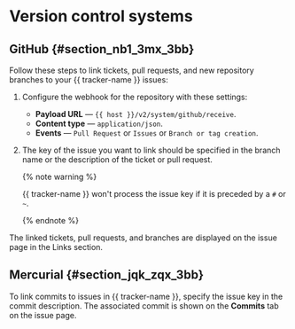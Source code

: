 # Version control systems

## GitHub {#section_nb1_3mx_3bb}

Follow these steps to link tickets, pull requests, and new repository branches to your {{ tracker-name }} issues:

1. Configure the webhook for the repository with these settings:
    - **Payload URL** — `{{ host }}/v2/system/github/receive`.
    - **Content type** — `application/json`.
    - **Events** — `Pull Request` or `Issues` or `Branch or tag creation`.

1. The key of the issue you want to link should be specified in the branch name or the description of the ticket or pull request.

    {% note warning %}

    {{ tracker-name }} won't process the issue key if it is preceded by a `#` or `~`.

    {% endnote %}

The linked tickets, pull requests, and branches are displayed on the issue page in the Links section.

## Mercurial {#section_jqk_zqx_3bb}

To link commits to issues in {{ tracker-name }}, specify the issue key in the commit description. The associated commit is shown on the **Commits** tab on the issue page.

